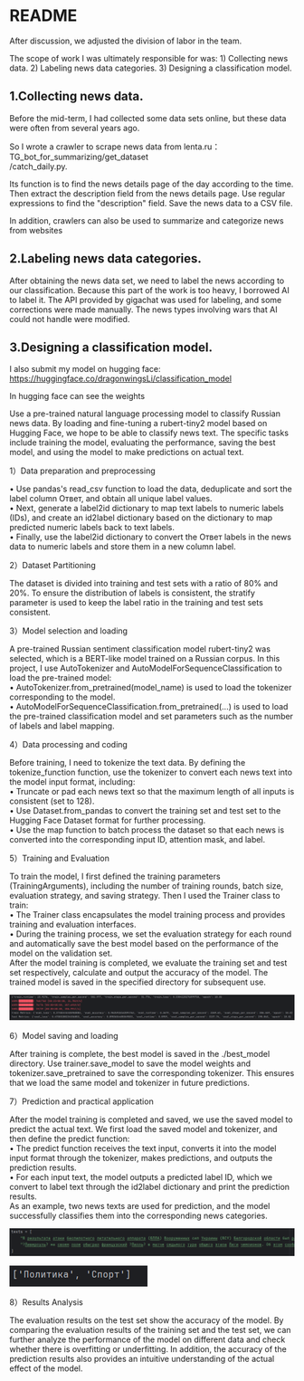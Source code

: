 # README

After discussion, we adjusted the division of labor in the team.

The scope of work I was ultimately responsible for was: 1) Collecting news data. 2) Labeling news data categories. 3) Designing a classification model.

## 1.Collecting news data.

Before the mid-term, I had collected some data sets online, but these data were often from several years ago.

So I wrote a crawler to scrape news data from lenta.ru：TG\_bot\_for\_summarizing/get\_dataset  
/catch\_daily.py.

Its function is to find the news details page of the day according to the time. Then extract the description field from the news details page. Use regular expressions to find the "description" field. Save the news data to a CSV file.

In addition, crawlers can also be used to summarize and categorize news from websites

## 2.Labeling news data categories.

After obtaining the news data set, we need to label the news according to our classification. Because this part of the work is too heavy, I borrowed AI to label it. The API provided by gigachat was used for labeling, and some corrections were made manually. The news types involving wars that AI could not handle were modified.

## 3.Designing a classification model.

I also submit my model on hugging face: https://huggingface.co/dragonwingsLi/classification_model

In hugging face can see the weights

Use a pre-trained natural language processing model to classify Russian news data. By loading and fine-tuning a rubert-tiny2 model based on Hugging Face, we hope to be able to classify news text. The specific tasks include training the model, evaluating the performance, saving the best model, and using the model to make predictions on actual text.

1）Data preparation and preprocessing

• Use pandas's read\_csv function to load the data, deduplicate and sort the label column Ответ, and obtain all unique label values.  
• Next, generate a label2id dictionary to map text labels to numeric labels (IDs), and create an id2label dictionary based on the dictionary to map predicted numeric labels back to text labels.  
• Finally, use the label2id dictionary to convert the Ответ labels in the news data to numeric labels and store them in a new column label.

2）Dataset Partitioning

The dataset is divided into training and test sets with a ratio of 80% and 20%. To ensure the distribution of labels is consistent, the stratify parameter is used to keep the label ratio in the training and test sets consistent.

3）Model selection and loading

A pre-trained Russian sentiment classification model rubert-tiny2 was selected, which is a BERT-like model trained on a Russian corpus. In this project, I use AutoTokenizer and AutoModelForSequenceClassification to load the pre-trained model:  
• AutoTokenizer.from_pretrained(model_name) is used to load the tokenizer corresponding to the model.  
• AutoModelForSequenceClassification.from_pretrained(...) is used to load the pre-trained classification model and set parameters such as the number of labels and label mapping.

4）Data processing and coding

Before training, I need to tokenize the text data. By defining the tokenize\_function function, use the tokenizer to convert each news text into the model input format, including:  
• Truncate or pad each news text so that the maximum length of all inputs is consistent (set to 128).  
• Use Dataset.from\_pandas to convert the training set and test set to the Hugging Face Dataset format for further processing.  
• Use the map function to batch process the dataset so that each news is converted into the corresponding input ID, attention mask, and label.

5）Training and Evaluation

To train the model, I first defined the training parameters (TrainingArguments), including the number of training rounds, batch size, evaluation strategy, and saving strategy. Then I used the Trainer class to train:  
• The Trainer class encapsulates the model training process and provides training and evaluation interfaces.  
• During the training process, we set the evaluation strategy for each round and automatically save the best model based on the performance of the model on the validation set.  
After the model training is completed, we evaluate the training set and test set respectively, calculate and output the accuracy of the model. The trained model is saved in the specified directory for subsequent use.

![image](assets/image-20250326100855-0zv0b96.png)

6）Model saving and loading

After training is complete, the best model is saved in the ./best\_model directory. Use trainer.save\_model to save the model weights and tokenizer.save\_pretrained to save the corresponding tokenizer. This ensures that we load the same model and tokenizer in future predictions.

7）Prediction and practical application

After the model training is completed and saved, we use the saved model to predict the actual text. We first load the saved model and tokenizer, and then define the predict function:  
• The predict function receives the text input, converts it into the model input format through the tokenizer, makes predictions, and outputs the prediction results.  
• For each input text, the model outputs a predicted label ID, which we convert to label text through the id2label dictionary and print the prediction results.  
As an example, two news texts are used for prediction, and the model successfully classifies them into the corresponding news categories.

![image](assets/image-20250326100408-t1swdyf.png)

![image](assets/image-20250326100520-fgbqhdc.png)

8）Results Analysis

The evaluation results on the test set show the accuracy of the model. By comparing the evaluation results of the training set and the test set, we can further analyze the performance of the model on different data and check whether there is overfitting or underfitting. In addition, the accuracy of the prediction results also provides an intuitive understanding of the actual effect of the model.

‍
